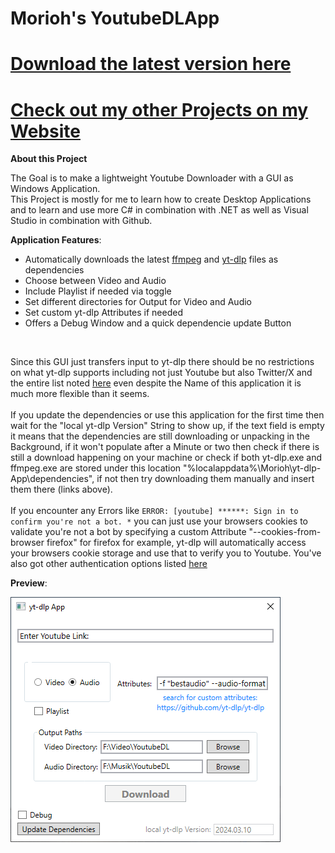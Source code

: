 # Morioh's YoutubeDLApp
# [Download the latest version here](https://github.com/xMorioh/YoutubeDLApp/releases/latest)
# [Check out my other Projects on my Website](https://xmorioh.gitlab.io/index.html)


**About this Project**

The Goal is to make a lightweight Youtube Downloader with a GUI as Windows Application.
<br>
This Project is mostly for me to learn how to create Desktop Applications and to learn and use more C# in combination with .NET as well as Visual Studio in combination with Github.


**Application Features**:
* Automatically downloads the latest [ffmpeg](https://github.com/BtbN/FFmpeg-Builds) and [yt-dlp](https://github.com/yt-dlp/yt-dlp) files as dependencies
* Choose between Video and Audio
* Include Playlist if needed via toggle
* Set different directories for Output for Video and Audio
* Set custom yt-dlp Attributes if needed
* Offers a Debug Window and a quick dependencie update Button
<br>

Since this GUI just transfers input to yt-dlp there should be no restrictions on what yt-dlp supports including not just Youtube but also Twitter/X and the entire list noted [here](https://github.com/yt-dlp/yt-dlp?tab=readme-ov-file#extractor-arguments) even despite the Name of this application it is much more flexible than it seems.
<br>
<br>
If you update the dependencies or use this application for the first time then wait for the "local yt-dlp Version" String to show up, if the text field is empty it means that the dependencies are still downloading or unpacking in the Background, if it won't populate after a Minute or two then check if there is still a download happening on your machine or check if both yt-dlp.exe and ffmpeg.exe are stored under this location "%localappdata%\Morioh\yt-dlp-App\dependencies", if not then try downloading them manually and insert them there (links above).
<br>
<br>
If you encounter any Errors like `ERROR: [youtube] ******: Sign in to confirm you're not a bot. *` you can just use your browsers cookies to validate you're not a bot by specifying a custom Attribute "--cookies-from-browser firefox" for firefox for example, yt-dlp will automatically access your browsers cookie storage and use that to verify you to Youtube. You've also got other authentication options listed [here](https://github.com/yt-dlp/yt-dlp?tab=readme-ov-file#authentication-options)
<br>

**Preview**:

![YoutubeDLApp-Preview](https://github.com/xMorioh/YoutubeDLApp/blob/master/YoutubeDLApp-Preview.png)